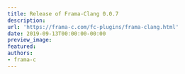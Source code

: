 ```yaml
---
title: Release of Frama-Clang 0.0.7
description:
url: 'https://frama-c.com/fc-plugins/frama-clang.html'
date: 2019-09-13T00:00:00-00:00
preview_image:
featured:
authors:
- frama-c
---
```



